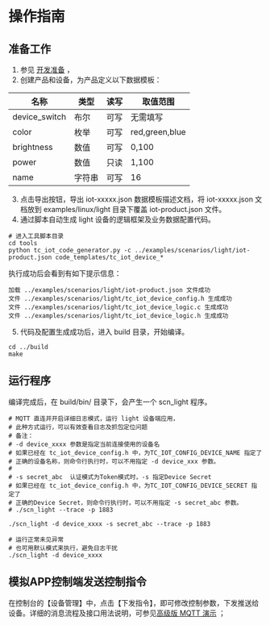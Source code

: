 # 操作指南
## 准备工作
1. 参见 [开发准备](https://github.com/tencentyun/tencent-cloud-iotsuite-embedded-c/blob/master/README.md) ，
2. 创建产品和设备，为产品定义以下数据模板：

| 名称          | 类型       | 读写       | 取值范围       |
| ----------    | ---------- | ---------- | ----------     |
| device_switch | 布尔       | 可写       | 无需填写       |
| color         | 枚举       | 可写       | red,green,blue |
| brightness    | 数值       | 可写       | 0,100          |
| power         | 数值       | 只读       | 1,100          |
| name          | 字符串     | 可写       | 16             |


3. 点击导出按钮，导出 iot-xxxxx.json 数据模板描述文档，将 iot-xxxxx.json 文档放到 examples/linux/light 目录下覆盖 iot-product.json 文件。
4. 通过脚本自动生成 light 设备的逻辑框架及业务数据配置代码。

```shell
# 进入工具脚本目录
cd tools
python tc_iot_code_generator.py -c ../examples/scenarios/light/iot-product.json code_templates/tc_iot_device_*
```

执行成功后会看到有如下提示信息：
```shell
加载 ../examples/scenarios/light/iot-product.json 文件成功
文件 ../examples/scenarios/light/tc_iot_device_config.h 生成成功
文件 ../examples/scenarios/light/tc_iot_device_logic.c 生成成功
文件 ../examples/scenarios/light/tc_iot_device_logic.h 生成成功
```

5. 代码及配置生成成功后，进入 build 目录，开始编译。

```shell
cd ../build
make
```


## 运行程序
编译完成后，在 build/bin/ 目录下，会产生一个 scn_light 程序。

```shell
# MQTT 直连并开启详细日志模式，运行 light 设备端应用，
# 此种方式运行，可以有效查看日志及抓包定位问题
# 备注：
# -d device_xxxx 参数是指定当前连接使用的设备名
# 如果已经在 tc_iot_device_config.h 中，为TC_IOT_CONFIG_DEVICE_NAME 指定了
# 正确的设备名称，则命令行执行时，可以不用指定 -d device_xxx 参数。
#
# -s secret_abc  认证模式为Token模式时，-s 指定Device Secret
# 如果已经在 tc_iot_device_config.h 中，为TC_IOT_CONFIG_DEVICE_SECRET 指定了
# 正确的Device Secret，则命令行执行时，可以不用指定 -s secret_abc 参数。
# ./scn_light --trace -p 1883

./scn_light -d device_xxxx -s secret_abc --trace -p 1883

# 运行正常未见异常
# 也可用默认模式来执行，避免日志干扰
./scn_light -d device_xxxx

```

## 模拟APP控制端发送控制指令
在控制台的【设备管理】中，点击【下发指令】，即可修改控制参数，下发推送给设备。详细的消息流程及接口用法说明，可参见[高级版 MQTT 演示](../../advanced_edition/mqtt/README.md) ； 


